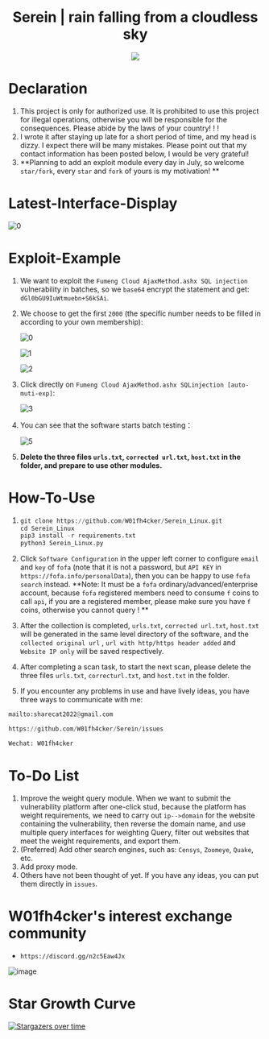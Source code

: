<h1 align="center">Serein | rain falling from a cloudless sky</h1>  
<p align="center"><img src="https://socialify.git.ci/W01fh4cker/Serein_Linux/image?description=1&descriptionEditable=A%20tool%20for%20graphically%20collecting%20URLs%20in%20batches%2C%20and%20performing%20various%20nday%20detections%20on%20the%20collected%20URLs%20in%20batches.%20&font=Bitter&forks=1&issues=1&language=1&logo=https%3A%2F%2Fs2.loli.net%2F2022%2F06%2F25%2FgUAh2V5CiD96y8G.jpg&owner=1&pulls=1&stargazers=1" /></p>

# Declaration

1. This project is only for authorized use. It is prohibited to use this project for illegal operations, otherwise you will be responsible for the consequences. Please abide by the laws of your country! ! !
2. I wrote it after staying up late for a short period of time, and my head is dizzy. I expect there will be many mistakes. Please point out that my contact information has been posted below, I would be very grateful!
3. **Planning to add an exploit module every day in July, so welcome `star/fork`, every `star` and `fork` of yours is my motivation! **
# Latest-Interface-Display 
![0](https://s2.loli.net/2022/07/05/lt6GIZOyJnNKjHr.png)

# Exploit-Example

1. We want to exploit the `Fumeng Cloud AjaxMethod.ashx SQL injection` vulnerability in batches, so we `base64` encrypt the statement and get: `dGl0bGU9IuWtmuebn+S6kSAi`.

2. We choose to get the first `2000` (the specific number needs to be filled in according to your own membership):

   ![0](https://s2.loli.net/2022/07/05/jN8rJw6yzfbaUCM.png)

   ![1](https://s2.loli.net/2022/07/05/cZ2MgLXb1FoEUij.png)

   ![2](https://s2.loli.net/2022/07/05/xsQ9dCcPgmDaAoi.png)

3. Click directly on `Fumeng Cloud AjaxMethod.ashx SQLinjection [auto-muti-exp]`:

      ![3](https://s2.loli.net/2022/07/05/cRfwIa7QjYDpPCl.png)

4. You can see that the software starts batch testing：

      ![5](https://s2.loli.net/2022/07/05/iIG9a5L8bJVXvky.png)

5. **Delete the three files `urls.txt`, `corrected url.txt`, `host.txt` in the folder, and prepare to use other modules.**

# How-To-Use

1. ```python
   git clone https://github.com/W01fh4cker/Serein_Linux.git
   cd Serein_Linux
   pip3 install -r requirements.txt
   python3 Serein_Linux.py
   ```
   
2. Click `Software Configuration` in the upper left corner to configure `email` and `key` of `fofa` (note that it is not a password, but `API KEY` in `https://fofa.info/personalData`), then you can be happy to use `fofa search` instead.
    **Note: It must be a `fofa` ordinary/advanced/enterprise account, because `fofa` registered members need to consume `f` coins to call `api`, if you are a registered member, please make sure you have `f` coins, otherwise you cannot query ! **
4. After the collection is completed, `urls.txt`, `corrected url.txt`, `host.txt` will be generated in the same level directory of the software, and the `collected original url` , `url with http/https header added` and `Website IP only` will be saved respectively. 
5. After completing a scan task, to start the next scan, please delete the three files `urls.txt`, `correcturl.txt`, and `host.txt` in the folder.
6. If you encounter any problems in use and have lively ideas, you have three ways to communicate with me:

```python
mailto:sharecat2022@gmail.com

https://github.com/W01fh4cker/Serein/issues

Wechat: W01fh4cker
```


# To-Do List
1. Improve the weight query module. When we want to submit the vulnerability platform after one-click stud, because the platform has weight requirements, we need to carry out `ip-->domain` for the website containing the vulnerability, then reverse the domain name, and use multiple query interfaces for weighting Query, filter out websites that meet the weight requirements, and export them.
2. (Preferred) Add other search engines, such as: `Censys`, `Zoomeye`, `Quake`, etc.
3. Add proxy mode.
4. Others have not been thought of yet. If you have any ideas, you can put them directly in `issues`.

# W01fh4cker's interest exchange community
- `https://discord.gg/n2c5Eaw4Jx`

![image](https://user-images.githubusercontent.com/101872898/173513465-5c43767a-5dcd-4aa5-83ee-d7ea5c757bbb.png)  
# Star Growth Curve
[![Stargazers over time](https://starchart.cc/W01fh4cker/Serein.svg)](https://starchart.cc/W01fh4cker/Serein)
